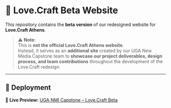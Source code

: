 # 💛 Love.Craft Beta Website

This repository contains the **beta version** of our redesigned website for **Love.Craft Athens**.
> ⚠️ **Note:**  
> This is **not the official Love.Craft Athens website**.  
> Instead, it serves as an **additional site** created by our UGA New Media Capstone team to **showcase our project deliverables, design process, and team contributions** throughout the development of the Love.Craft redesign.

---

## 🚀 Deployment

🔗 **Live Preview:** [UGA NMI Capstone – Love.Craft Beta](https://projects.nmi.cool/2025/nmc/lovecraft/?)


